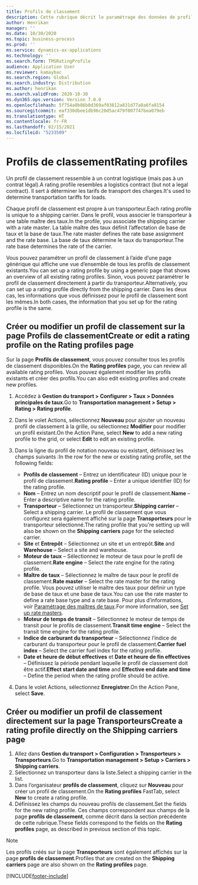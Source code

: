 ```yaml
---
title: Profils de classement
description: Cette rubrique décrit le paramétrage des données de profils de classement.
author: Henrikan
manager: ''
ms.date: 10/30/2020
ms.topic: business-process
ms.prod: ''
ms.service: dynamics-ax-applications
ms.technology: ''
ms.search.form: TMSRatingProfile
audience: Application User
ms.reviewer: kamaybac
ms.search.region: Global
ms.search.industry: Distribution
ms.author: henrikan
ms.search.validFrom: 2020-10-30
ms.dyn365.ops.version: Version 7.0.0
ms.openlocfilehash: 5f754a8b86b0d369af03812a831d77a8a6fa8154
ms.sourcegitcommit: eaf330dbee1db96c20d5ac479f007747bea079eb
ms.translationtype: HT
ms.contentlocale: fr-FR
ms.lasthandoff: 02/15/2021
ms.locfileid: "5233509"
---
```

# <a name="rating-profiles"></a><span data-ttu-id="045db-103">Profils de classement</span><span class="sxs-lookup"><span data-stu-id="045db-103">Rating profiles</span></span>

<span data-ttu-id="045db-104">Un profil de classement ressemble à un contrat logistique (mais pas à un contrat légal).</span><span class="sxs-lookup"><span data-stu-id="045db-104">A rating profile resembles a logistics contract (but not a legal contract).</span></span> <span data-ttu-id="045db-105">Il sert à déterminer les tarifs de transport des charges.</span><span class="sxs-lookup"><span data-stu-id="045db-105">It's used to determine transportation tariffs for loads.</span></span> 

<span data-ttu-id="045db-106">Chaque profil de classement est propre à un transporteur.</span><span class="sxs-lookup"><span data-stu-id="045db-106">Each rating profile is unique to a shipping carrier.</span></span> <span data-ttu-id="045db-107">Dans le profil, vous associer le transporteur à une table maître des taux.</span><span class="sxs-lookup"><span data-stu-id="045db-107">In the profile, you associate the shipping carrier with a rate master.</span></span> <span data-ttu-id="045db-108">La table maître des taux définit l’affectation de base de taux et la base de taux.</span><span class="sxs-lookup"><span data-stu-id="045db-108">The rate master defines the rate base assignment and the rate base.</span></span> <span data-ttu-id="045db-109">La base de taux détermine le taux du transporteur.</span><span class="sxs-lookup"><span data-stu-id="045db-109">The rate base determines the rate of the carrier.</span></span>

<span data-ttu-id="045db-110">Vous pouvez paramétrer un profil de classement à l’aide d’une page générique qui affiche une vue d’ensemble de tous les profils de classement existants.</span><span class="sxs-lookup"><span data-stu-id="045db-110">You can set up a rating profile by using a generic page that shows an overview of all existing rating profiles.</span></span> <span data-ttu-id="045db-111">Sinon, vous pouvez paramétrer le profil de classement directement à partir du transporteur.</span><span class="sxs-lookup"><span data-stu-id="045db-111">Alternatively, you can set up a rating profile directly from the shipping carrier.</span></span> <span data-ttu-id="045db-112">Dans les deux cas, les informations que vous définissez pour le profil de classement sont les mêmes.</span><span class="sxs-lookup"><span data-stu-id="045db-112">In both cases, the information that you set up for the rating profile is the same.</span></span>

## <a name="create-or-edit-a-rating-profile-on-the-rating-profiles-page"></a><span data-ttu-id="045db-113">Créer ou modifier un profil de classement sur la page Profils de classement</span><span class="sxs-lookup"><span data-stu-id="045db-113">Create or edit a rating profile on the Rating profiles page</span></span>

<span data-ttu-id="045db-114">Sur la page **Profils de classement**, vous pouvez consulter tous les profils de classement disponibles.</span><span class="sxs-lookup"><span data-stu-id="045db-114">On the **Rating profiles** page, you can review all available rating profiles.</span></span> <span data-ttu-id="045db-115">Vous pouvez également modifier les profils existants et créer des profils.</span><span class="sxs-lookup"><span data-stu-id="045db-115">You can also edit existing profiles and create new profiles.</span></span>

1. <span data-ttu-id="045db-116">Accédez à **Gestion du transport \> Configurer \> Taux \> Données principales de taux**.</span><span class="sxs-lookup"><span data-stu-id="045db-116">Go to **Transportation management \> Setup \> Rating \> Rating profile**.</span></span>
1. <span data-ttu-id="045db-117">Dans le volet Actions, sélectionnez **Nouveau** pour ajouter un nouveau profil de classement à la grille, ou sélectionnez **Modifier** pour modifier un profil existant.</span><span class="sxs-lookup"><span data-stu-id="045db-117">On the Action Pane, select **New** to add a new rating profile to the grid, or select **Edit** to edit an existing profile.</span></span>
1. <span data-ttu-id="045db-118">Dans la ligne du profil de notation nouveau ou existant, définissez les champs suivants :</span><span class="sxs-lookup"><span data-stu-id="045db-118">In the row for the new or existing rating profile, set the following fields:</span></span>

    - <span data-ttu-id="045db-119">**Profils de classement** – Entrez un identificateur (ID) unique pour le profil de classement.</span><span class="sxs-lookup"><span data-stu-id="045db-119">**Rating profile** – Enter a unique identifier (ID) for the rating profile.</span></span>
    - <span data-ttu-id="045db-120">**Nom** – Entrez un nom descriptif pour le profil de classement.</span><span class="sxs-lookup"><span data-stu-id="045db-120">**Name** – Enter a descriptive name for the rating profile.</span></span>
    - <span data-ttu-id="045db-121">**Transporteur** – Sélectionnez un transporteur.</span><span class="sxs-lookup"><span data-stu-id="045db-121">**Shipping carrier** – Select a shipping carrier.</span></span> <span data-ttu-id="045db-122">Le profil de classement que vous configurez sera également affiché sur la page **Transporteurs** pour le transporteur sélectionné.</span><span class="sxs-lookup"><span data-stu-id="045db-122">The rating profile that you're setting up will also be shown on the **Shipping carriers** page for the selected carrier.</span></span>
    - <span data-ttu-id="045db-123">**Site** et **Entrepôt** – Sélectionnez un site et un entrepôt.</span><span class="sxs-lookup"><span data-stu-id="045db-123">**Site** and **Warehouse** – Select a site and warehouse.</span></span>
    - <span data-ttu-id="045db-124">**Moteur de taux** – Sélectionnez le moteur de taux pour le profil de classement.</span><span class="sxs-lookup"><span data-stu-id="045db-124">**Rate engine** – Select the rate engine for the rating profile.</span></span>
    - <span data-ttu-id="045db-125">**Maître de taux** – Sélectionnez le maître de taux pour le profil de classement.</span><span class="sxs-lookup"><span data-stu-id="045db-125">**Rate master** – Select the rate master for the rating profile.</span></span> <span data-ttu-id="045db-126">Vous pouvez utiliser le maître des taux pour définir un type de base de taux et une base de taux.</span><span class="sxs-lookup"><span data-stu-id="045db-126">You can use the rate master to define a rate base type and a rate base.</span></span> <span data-ttu-id="045db-127">Pour plus d’informations, voir [Paramétrage des maîtres de taux](set-up-rate-masters.md).</span><span class="sxs-lookup"><span data-stu-id="045db-127">For more information, see [Set up rate masters](set-up-rate-masters.md).</span></span>
    - <span data-ttu-id="045db-128">**Moteur de temps de transit** – Sélectionnez le moteur de temps de transit pour le profils de classement.</span><span class="sxs-lookup"><span data-stu-id="045db-128">**Transit time engine** – Select the transit time engine for the rating profile.</span></span>
    - <span data-ttu-id="045db-129">**Indice de carburant du transporteur** – Sélectionnez l’indice de carburant du transporteur pour le profil de classement.</span><span class="sxs-lookup"><span data-stu-id="045db-129">**Carrier fuel index** – Select the carrier fuel index for the rating profile.</span></span>
    - <span data-ttu-id="045db-130">**Date et heure de début effectives** et **Date et heure de fin effectives** – Définissez la période pendant laquelle le profil de classement doit être actif.</span><span class="sxs-lookup"><span data-stu-id="045db-130">**Effect start date and time** and **Effective end date and time** – Define the period when the rating profile should be active.</span></span>

1. <span data-ttu-id="045db-131">Dans le volet Actions, sélectionnez **Enregistrer**.</span><span class="sxs-lookup"><span data-stu-id="045db-131">On the Action Pane, select **Save**.</span></span>

## <a name="create-a-rating-profile-directly-on-the-shipping-carriers-page"></a><span data-ttu-id="045db-132">Créer ou modifier un profil de classement directement sur la page Transporteurs</span><span class="sxs-lookup"><span data-stu-id="045db-132">Create a rating profile directly on the Shipping carriers page</span></span>

1. <span data-ttu-id="045db-133">Allez dans **Gestion du transport \> Configuration \> Transporteurs \> Transporteurs**.</span><span class="sxs-lookup"><span data-stu-id="045db-133">Go to **Transportation management \> Setup \> Carriers \> Shipping carriers**.</span></span>
1. <span data-ttu-id="045db-134">Sélectionnez un transporteur dans la liste.</span><span class="sxs-lookup"><span data-stu-id="045db-134">Select a shipping carrier in the list.</span></span>
1. <span data-ttu-id="045db-135">Dans l’organisateur **profils de classement**, cliquez sur **Nouveau** pour créer un profil de classement.</span><span class="sxs-lookup"><span data-stu-id="045db-135">On the **Rating profiles** FastTab, select **New** to create a rating profile.</span></span>
1. <span data-ttu-id="045db-136">Définissez les champs du nouveau profils de classement.</span><span class="sxs-lookup"><span data-stu-id="045db-136">Set the fields for the new rating profile.</span></span> <span data-ttu-id="045db-137">Ces champs correspondent aux champs de la page **profils de classement**, comme décrit dans la section précédente de cette rubrique.</span><span class="sxs-lookup"><span data-stu-id="045db-137">These fields correspond to the fields on the **Rating profiles** page, as described in previous section of this topic.</span></span>

> [!NOTE]
> <span data-ttu-id="045db-138">Les profils créés sur la page **Transporteurs** sont également affichés sur la page **profils de classement**.</span><span class="sxs-lookup"><span data-stu-id="045db-138">Profiles that are created on the **Shipping carriers** page are also shown on the **Rating profiles** page.</span></span>


[!INCLUDE[footer-include](../../../includes/footer-banner.md)]